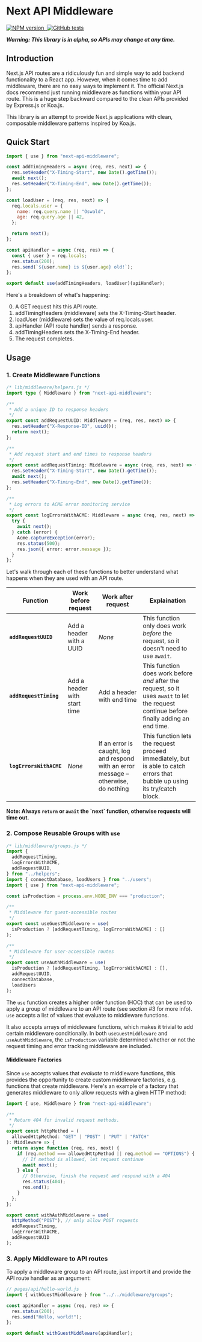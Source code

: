# Next API Middleware

<p>
  <a aria-label="NPM version" href="https://www.npmjs.com/package/next-api-middleware">
    <img alt="NPM version" src="https://img.shields.io/npm/v/next-api-middleware.svg?style=for-the-badge&labelColor=000000">
  </a>
  <a aria-label="License" href="https://github.com/htunnicliff/next-api-middleware/blob/master/LICENSE.txt">
    <img alt="" src="https://img.shields.io/github/license/htunnicliff/next-api-middleware.svg?style=for-the-badge&labelColor=000000">
  </a>
  <a href="https://github.com/htunnicliff/next-api-middleware/actions">
    <img alt="GitHub tests" src="https://img.shields.io/github/workflow/status/htunnicliff/next-api-middleware/Main?style=for-the-badge&labelColor=000000&label=Tests">
  </a>
<p>

_**Warning: This library is in alpha, so APIs may change at any time.**_

## Introduction

Next.js API routes are a ridiculously fun and simple way to add backend functionality to a React app. However, when it comes time to add middleware, there are no easy ways to implement it. The official Next.js docs recommend just running middleware as functions within your API route. This is a huge step backward compared to the clean APIs provided by Express.js or Koa.js.

This library is an attempt to provide Next.js applications with clean, composable middleware patterns inspired by Koa.js.

## Quick Start

```js
import { use } from "next-api-middleware";

const addTimingHeaders = async (req, res, next) => {
  res.setHeader("X-Timing-Start", new Date().getTime());
  await next();
  res.setHeader("X-Timing-End", new Date().getTime());
};

const loadUser = (req, res, next) => {
  req.locals.user = {
    name: req.query.name || "Oswald",
    age: req.query.age || 42,
  };

  return next();
};

const apiHandler = async (req, res) => {
  const { user } = req.locals;
  res.status(200);
  res.send(`${user.name} is ${user.age} old!`);
};

export default use(addTimingHeaders, loadUser)(apiHandler);
```

Here's a breakdown of what's happening:

0. A GET request hits this API route.
1. addTimingHeaders (middleware) sets the X-Timing-Start header.
2. loadUser (middleware) sets the value of req.locals.user.
3. apiHandler (API route handler) sends a response.
4. addTimingHeaders sets the X-Timing-End header.
5. The request completes.

## Usage

### 1. Create Middleware Functions

```ts
/* lib/middleware/helpers.js */
import type { Middleware } from "next-api-middleware";

/**
 * Add a unique ID to response headers
 */
export const addRequestUUID: Middleware = (req, res, next) => {
  res.setHeader("X-Response-ID", uuid());
  return next();
};

/**
 * Add request start and end times to response headers
 */
export const addRequestTiming: Middleware = async (req, res, next) => {
  res.setHeader("X-Timing-Start", new Date().getTime());
  await next();
  res.setHeader("X-Timing-End", new Date().getTime());
};

/**
 * Log errors to ACME error monitoring service
 */
export const logErrorsWithACME: Middleware = async (req, res, next) => {
  try {
    await next();
  } catch (error) {
    Acme.captureException(error);
    res.status(500);
    res.json({ error: error.message });
  }
};
```

Let's walk through each of these functions to better understand what happens when they are used with an API route.

| Function                | Work before request          | Work after request                                                                   | Explaination                                                                                                                              |
| ----------------------- | ---------------------------- | ------------------------------------------------------------------------------------ | ----------------------------------------------------------------------------------------------------------------------------------------- |
| **`addRequestUUID`**    | Add a header with a UUID     | _None_                                                                               | This function only does work _before_ the request, so it doesn't need to use `await`.                                                     |
| **`addRequestTiming`**  | Add a header with start time | Add a header with end time                                                           | This function does work before _and_ after the request, so it uses `await` to let the request continue before finally adding an end time. |
| **`logErrorsWithACME`** | _None_                       | If an error is caught, log and respond with an error message – otherwise, do nothing | This function lets the request proceed immediately, but is able to catch errors that bubble up using its try/catch block.                 |

**Note: Always `return` or `await` the \`next\` function, otherwise requests will time out.**

### 2. Compose Reusable Groups with `use`

```js
/* lib/middleware/groups.js */
import {
  addRequestTiming,
  logErrorsWithACME,
  addRequestUUID,
} from "../helpers";
import { connectDatabase, loadUsers } from "../users";
import { use } from "next-api-middleware";

const isProduction = process.env.NODE_ENV === "production";

/**
 * Middleware for guest-accessible routes
 */
export const useGuestMiddleware = use(
  isProduction ? [addRequestTiming, logErrorsWithACME] : []
);

/**
 * Middleware for user-accessible routes
 */
export const useAuthMiddleware = use(
  isProduction ? [addRequestTiming, logErrorsWithACME] : [],
  addRequestUUID,
  connectDatabase,
  loadUsers
);
```

The `use` function creates a higher order function (HOC) that can be used to apply a group of middleware to an API route (see section #3 for more info). `use` accepts a list of values that evaluate to middleware functions.

It also accepts arrays of middleware functions, which makes it trivial to add certain middleware conditionally. In both `useGuestMiddleware` and `useAuthMiddleware`, the `isProduction` variable determined whether or not the request timing and error tracking middleware are included.

#### Middleware Factories

Since `use` accepts values that _evaluate_ to middleware functions, this provides the opportunity to create custom middleware factories, e.g. functions that create middleware. Here's an example of a factory that generates middleware to only allow requests with a given HTTP method:

```ts
import { use, Middleware } from "next-api-middleware";

/**
 * Return 404 for invalid request methods.
 */
export const httpMethod = (
  allowedHttpMethod: "GET" | "POST" | "PUT" | "PATCH"
): Middleware => {
  return async function (req, res, next) {
    if (req.method === allowedHttpMethod || req.method == "OPTIONS") {
      // If method is allowed, let request continue
      await next();
    } else {
      // Otherwise, finish the request and respond with a 404
      res.status(404);
      res.end();
    }
  };
};

export const withAuthMiddleware = use(
  httpMethod("POST"), // only allow POST requests
  addRequestTiming,
  logErrorsWithACME,
  addRequestUUID
);
```

### 3. Apply Middleware to API routes

To apply a middleware group to an API route, just import it and provide the API route handler as an argument:

```js
// pages/api/hello-world.js
import { withGuestMiddleware } from "../../middleware/groups";

const apiHandler = async (req, res) => {
  res.status(200);
  res.send("Hello, world!");
};

export default withGuestMiddleware(apiHandler);
```
